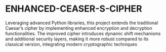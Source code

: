 # ENHANCED-CEASER-S-CIPHER
Leveraging advanced Python libraries, this project extends the traditional Caesar’s cipher by implementing enhanced encryption and decryption functionalities. The improved cipher introduces dynamic shift mechanisms and additional security layers, making it more robust compared to its classical version, integrating modern cryptographic techniques
